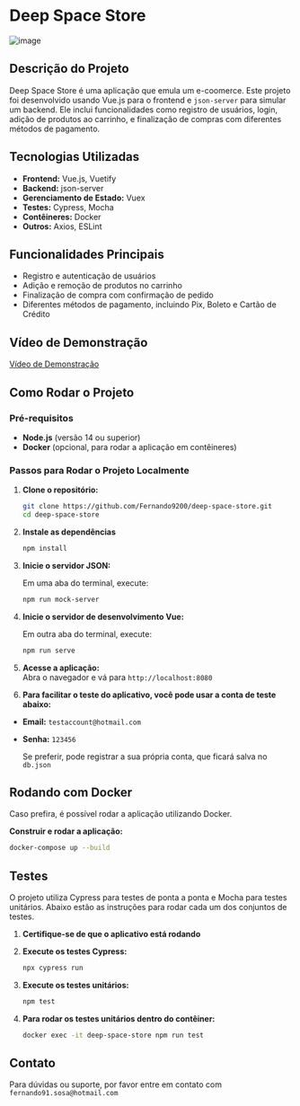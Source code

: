 # Deep Space Store

![image](https://github.com/user-attachments/assets/a072ea81-697f-406d-a5da-f98163109b1c)




## Descrição do Projeto

Deep Space Store é uma aplicação que emula um e-coomerce. Este projeto foi desenvolvido usando Vue.js para o frontend e `json-server` para simular um backend. Ele inclui funcionalidades como registro de usuários, login, adição de produtos ao carrinho, e finalização de compras com diferentes métodos de pagamento.

## Tecnologias Utilizadas

- **Frontend:** Vue.js, Vuetify
- **Backend:** json-server
- **Gerenciamento de Estado:** Vuex
- **Testes:** Cypress, Mocha
- **Contêineres:** Docker
- **Outros:** Axios, ESLint

## Funcionalidades Principais

- Registro e autenticação de usuários
- Adição e remoção de produtos no carrinho
- Finalização de compra com confirmação de pedido
- Diferentes métodos de pagamento, incluindo Pix, Boleto e Cartão de Crédito

## Vídeo de Demonstração

[Vídeo de Demonstração](https://github.com/user-attachments/assets/56b8a245-c179-4b31-a8e0-32a13d2bb5e7)

## Como Rodar o Projeto

### Pré-requisitos

- **Node.js** (versão 14 ou superior)
- **Docker** (opcional, para rodar a aplicação em contêineres)

### Passos para Rodar o Projeto Localmente

1. **Clone o repositório:**

   ```bash
   git clone https://github.com/Fernando9200/deep-space-store.git
   cd deep-space-store

2. **Instale as dependências**

   ```bash
   npm install

3. **Inicie o servidor JSON:**
   
   Em uma aba do terminal, execute:
   ```bash
   npm run mock-server

4. **Inicie o servidor de desenvolvimento Vue:**

   Em outra aba do terminal, execute:
   ```bash
   npm run serve

5. **Acesse a aplicação:**  
   Abra o navegador e vá para `http://localhost:8080`

6. **Para facilitar o teste do aplicativo, você pode usar a conta de teste abaixo:**

- **Email:** `testaccount@hotmail.com`
- **Senha:** `123456`
   
   Se preferir, pode registrar a sua própria conta, que ficará salva no `db.json`

## Rodando com Docker  

Caso prefira, é possível rodar a aplicação utilizando Docker.

**Construir e rodar a aplicação:**

```bash
docker-compose up --build
```

## Testes

O projeto utiliza Cypress para testes de ponta a ponta e Mocha para testes unitários. Abaixo estão as instruções para rodar cada um dos conjuntos de testes.

1. **Certifique-se de que o aplicativo está rodando**

2. **Execute os testes Cypress:**

   ```bash
   npx cypress run
   ```
3. **Execute os testes unitários:**

   ```bash
   npm test
   ```

4. **Para rodar os testes unitários dentro do contêiner:**

   ```bash
   docker exec -it deep-space-store npm run test
   ```

## Contato
Para dúvidas ou suporte, por favor entre em contato com `fernando91.sosa@hotmail.com`
